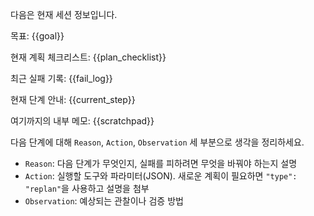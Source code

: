 다음은 현재 세션 정보입니다.

목표:
{{goal}}

현재 계획 체크리스트:
{{plan_checklist}}

최근 실패 기록:
{{fail_log}}

현재 단계 안내:
{{current_step}}

여기까지의 내부 메모:
{{scratchpad}}

다음 단계에 대해 `Reason`, `Action`, `Observation` 세 부분으로 생각을 정리하세요.
- `Reason`: 다음 단계가 무엇인지, 실패를 피하려면 무엇을 바꿔야 하는지 설명
- `Action`: 실행할 도구와 파라미터(JSON). 새로운 계획이 필요하면 `"type": "replan"`을 사용하고 설명을 첨부
- `Observation`: 예상되는 관찰이나 검증 방법

